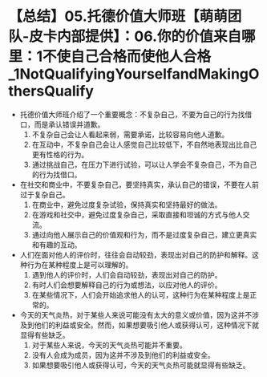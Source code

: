 # 【总结】05.托德价值大师班【萌萌团队-皮卡内部提供】：06.你的价值来自哪里：1不使自己合格而使他人合格_1NotQualifyingYourselfandMakingOthersQualify

-   托德价值大师班介绍了一个重要概念：不复杂自己，不要为自己的行为找借口，而是承认错误并道歉。
    1.  不复杂自己会让人看起来弱，需要承诺，比较容易向他人道歉。
    2.  在互动中，不复杂自己会让人感觉自己比较低下，不自然地表现出比自己更有性格的行为。
    3.  通过挑战自己，在压力下进行试验，可以让人学会不复杂自己，不为自己的行为找借口。
-   在社交和商业中，不要复杂自己，要坚持真实，承认自己的错误，不要在人前过于复杂自己。
    1.  在商业中，避免过度复杂试验，保持真实和坚持最好的做法。
    2.  在游戏和社交中，避免过度复杂自己，采取直接和坦诚的方式与他人交流。
    3.  通过向他人展示自己的价值观和行为，而不是过度复杂自己，建立更真实和有趣的互动。
-   人们在面对他人的评价时，往往会自动较劲，表现出对自己的防护和解释。这种行为在某种程度上是可以理解的。
    1.  遇到他人的评价时，人们会自动较劲，表现出对自己的防护。
    2.  有时人们会想要解释自己的行为或想法，以应对他人的评价。
    3.  在某些情况下，人们会开始追求他人的认可，这种行为在某种程度上是正常的。
-   今天的天气炎热，对于某些人来说可能没有太大的意义或价值，因为这并不涉及到他们的利益或安全。然而，如果想要吸引他人或获得认可，这种情况下就显得有些缺乏。
    1.  对于某些人来说，今天的天气炎热可能并不重要。
    2.  没有人会成为成员，因为这并不涉及到他们的利益或安全。
    3.  如果想要吸引他人或获得认可，今天的天气炎热可能就显得有些缺乏。